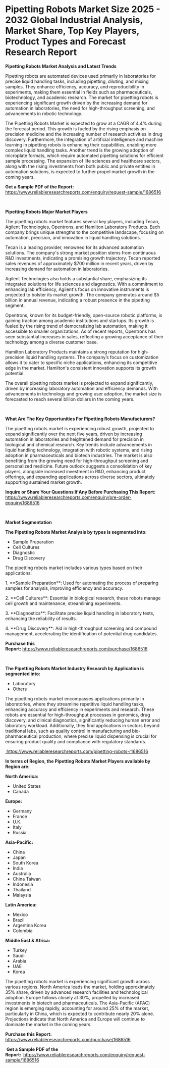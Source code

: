 <p><h1>Pipetting Robots Market Size 2025 - 2032 Global Industrial Analysis, Market Share, Top Key Players, Product Types and Forecast Research Report</h1></p><p><strong>Pipetting Robots Market Analysis and Latest Trends</strong></p>
<p><p>Pipetting robots are automated devices used primarily in laboratories for precise liquid handling tasks, including pipetting, diluting, and mixing samples. They enhance efficiency, accuracy, and reproducibility in experiments, making them essential in fields such as pharmaceuticals, biotechnology, and academic research. The market for pipetting robots is experiencing significant growth driven by the increasing demand for automation in laboratories, the need for high-throughput screening, and advancements in robotic technology.</p><p>The Pipetting Robots Market is expected to grow at a CAGR of 4.4% during the forecast period. This growth is fueled by the rising emphasis on precision medicine and the increasing number of research activities in drug discovery. Furthermore, the integration of artificial intelligence and machine learning in pipetting robots is enhancing their capabilities, enabling more complex liquid handling tasks. Another trend is the growing adoption of microplate formats, which require automated pipetting solutions for efficient sample processing. The expansion of life sciences and healthcare sectors, along with the rising investments from both public and private entities in automation solutions, is expected to further propel market growth in the coming years.</p></p>
<p><strong>Get a Sample PDF of the Report:&nbsp;</strong> <a href="https://www.reliableresearchreports.com/enquiry/request-sample/1686516?utm_campaign=8&utm_medium=2&utm_source=Github&utm_content=ia&utm_term=13042025&utm_id=pipetting-robots">https://www.reliableresearchreports.com/enquiry/request-sample/1686516</a></p>
<p>&nbsp;</p>
<p><strong>Pipetting Robots Major Market Players</strong></p>
<p><p>The pipetting robots market features several key players, including Tecan, Agilent Technologies, Opentrons, and Hamilton Laboratory Products. Each company brings unique strengths to the competitive landscape, focusing on automation, precision, and innovation in liquid handling solutions.</p><p>Tecan is a leading provider, renowned for its advanced automation solutions. The company's strong market position stems from continuous R&D investments, indicating a promising growth trajectory. Tecan reported sales revenues of approximately $700 million in recent years, driven by increasing demand for automation in laboratories.</p><p>Agilent Technologies also holds a substantial share, emphasizing its integrated solutions for life sciences and diagnostics. With a commitment to enhancing lab efficiency, Agilent's focus on innovative instruments is projected to bolster its market growth. The company generates around $5 billion in annual revenue, indicating a robust presence in the pipetting segment.</p><p>Opentrons, known for its budget-friendly, open-source robotic platforms, is gaining traction among academic institutions and startups. Its growth is fueled by the rising trend of democratizing lab automation, making it accessible to smaller organizations. As of recent reports, Opentrons has seen substantial increases in sales, reflecting a growing acceptance of their technology among a diverse customer base.</p><p>Hamilton Laboratory Products maintains a strong reputation for high-precision liquid handling systems. The company’s focus on customization allows it to cater to specific niche applications, enhancing its competitive edge in the market. Hamilton's consistent innovation supports its growth potential.</p><p>The overall pipetting robots market is projected to expand significantly, driven by increasing laboratory automation and efficiency demands. With advancements in technology and growing user adoption, the market size is forecasted to reach several billion dollars in the coming years.</p></p>
<p>&nbsp;</p>
<p><strong>What Are The Key Opportunities For Pipetting Robots Manufacturers?</strong></p>
<p><p>The pipetting robots market is experiencing robust growth, projected to expand significantly over the next five years, driven by increasing automation in laboratories and heightened demand for precision in biological and chemical research. Key trends include advancements in liquid handling technology, integration with robotic systems, and rising adoption in pharmaceuticals and biotech industries. The market is also benefiting from the growing need for high-throughput screening and personalized medicine. Future outlook suggests a consolidation of key players, alongside increased investment in R&D, enhancing product offerings, and expanding applications across diverse sectors, ultimately supporting sustained market growth.</p></p>
<p><strong>Inquire or Share Your Questions If Any Before Purchasing This Report:</strong> <a href="https://www.reliableresearchreports.com/enquiry/pre-order-enquiry/1686516?utm_campaign=8&utm_medium=2&utm_source=Github&utm_content=ia&utm_term=13042025&utm_id=pipetting-robots">https://www.reliableresearchreports.com/enquiry/pre-order-enquiry/1686516</a></p>
<p>&nbsp;</p>
<p><strong>Market Segmentation</strong></p>
<p><strong>The Pipetting Robots Market Analysis by types is segmented into:</strong></p>
<p><ul><li>Sample Preparation</li><li>Cell Cultures</li><li>Diagnostic</li><li>Drug Discovery</li></ul></p>
<p><p>The pipetting robots market includes various types based on their applications: </p><p>1. **Sample Preparation**: Used for automating the process of preparing samples for analysis, improving efficiency and accuracy.</p><p>2. **Cell Cultures**: Essential in biological research, these robots manage cell growth and maintenance, streamlining experiments.</p><p>3. **Diagnostics**: Facilitate precise liquid handling in laboratory tests, enhancing the reliability of results.</p><p>4. **Drug Discovery**: Aid in high-throughput screening and compound management, accelerating the identification of potential drug candidates.</p></p>
<p><strong>Purchase this Report:&nbsp;</strong><a href="https://www.reliableresearchreports.com/purchase/1686516?utm_campaign=8&utm_medium=2&utm_source=Github&utm_content=ia&utm_term=13042025&utm_id=pipetting-robots">https://www.reliableresearchreports.com/purchase/1686516</a></p>
<p>&nbsp;</p>
<p><strong>The Pipetting Robots Market Industry Research by Application is segmented into:</strong></p>
<p><ul><li>Laboratory</li><li>Others</li></ul></p>
<p><p>The pipetting robots market encompasses applications primarily in laboratories, where they streamline repetitive liquid handling tasks, enhancing accuracy and efficiency in experiments and research. These robots are essential for high-throughput processes in genomics, drug discovery, and clinical diagnostics, significantly reducing human error and laboratory workload. Additionally, they find applications in sectors beyond traditional labs, such as quality control in manufacturing and bio-pharmaceutical production, where precise liquid dispensing is crucial for ensuring product quality and compliance with regulatory standards.</p></p>
<p><a href="https://www.reliableresearchreports.com/pipetting-robots-r1686516?utm_campaign=8&utm_medium=2&utm_source=Github&utm_content=ia&utm_term=13042025&utm_id=pipetting-robots">&nbsp;https://www.reliableresearchreports.com/pipetting-robots-r1686516</a></p>
<p><strong>In terms of Region, the Pipetting Robots Market Players available by Region are:</strong></p>
<p>
    <p> <strong> North America: </strong>
        <ul>
            <li>United States</li>
            <li>Canada</li>
        </ul>
        </p> 
    <p> <strong> Europe: </strong>
        <ul>
            <li>Germany</li>
            <li>France</li>
            <li>U.K.</li>
            <li>Italy</li>
            <li>Russia</li>
        </ul>
        </p> 
    <p> <strong> Asia-Pacific: </strong>
        <ul>
            <li>China</li>
            <li>Japan</li>
            <li>South Korea</li>
            <li>India</li>
            <li>Australia</li>
            <li>China Taiwan</li>
            <li>Indonesia</li>
            <li>Thailand</li>
            <li>Malaysia</li>
        </ul>
        </p> 
    <p> <strong> Latin America: </strong>
        <ul>
            <li>Mexico</li>
            <li>Brazil</li>
            <li>Argentina Korea</li>
            <li>Colombia</li>
        </ul>
        </p> 
    <p> <strong> Middle East & Africa: </strong>
        <ul>
            <li>Turkey</li>
            <li>Saudi</li>
            <li>Arabia</li>
            <li>UAE</li>
            <li>Korea</li>
        </ul>
    </p>
    </p>
<p><p>The pipetting robots market is experiencing significant growth across various regions. North America leads the market, holding approximately 35% share, driven by advanced research facilities and technological adoption. Europe follows closely at 30%, propelled by increased investments in biotech and pharmaceuticals. The Asia-Pacific (APAC) region is emerging rapidly, accounting for around 25% of the market, particularly in China, which is expected to contribute nearly 20% alone. Projections indicate that North America and Europe will continue to dominate the market in the coming years.</p></p>
<p><strong>Purchase this Report: </strong><a href="https://www.reliableresearchreports.com/purchase/1686516?utm_campaign=8&utm_medium=2&utm_source=Github&utm_content=ia&utm_term=13042025&utm_id=pipetting-robots">https://www.reliableresearchreports.com/purchase/1686516</a></p>
<p>&nbsp;<strong>Get a Sample PDF of the Report:&nbsp;&nbsp;</strong><a href="https://www.reliableresearchreports.com/enquiry/request-sample/1686516?utm_campaign=8&utm_medium=2&utm_source=Github&utm_content=ia&utm_term=13042025&utm_id=pipetting-robots">https://www.reliableresearchreports.com/enquiry/request-sample/1686516</a></p>
<p><strong></strong></p>
<p><p></p><p></p><p></p></p>